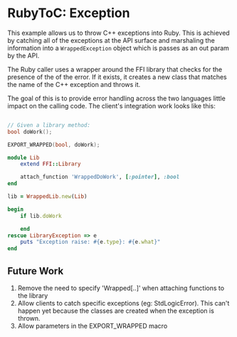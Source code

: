 # RubyToC: Exception #

This example allows us to throw C++ exceptions into Ruby. This is achieved by catching all of the exceptions at the API surface and marshaling the information into a `WrappedException` object which is passes as an out param by the API. 

The Ruby caller uses a wrapper around the FFI library that checks for the presence of the of the error. If it exists, it creates a new class that matches the name of the C++ exception and throws it.

The goal of this is to provide error handling across the two languages little impact on the calling code. The client's integration work looks like this:

```C++

// Given a library method:
bool doWork();

EXPORT_WRAPPED(bool, doWork);
```

```ruby
module Lib
    extend FFI::Library

    attach_function 'WrappedDoWork', [:pointer], :bool
end

lib = WrappedLib.new(Lib)

begin
    if lib.doWork

    end
rescue LibraryException => e
    puts "Exception raise: #{e.type}: #{e.what}"
end
```

## Future Work ##
 1. Remove the need to specify 'Wrapped[..]' when attaching functions to the library
 2. Allow clients to catch specific exceptions (eg: StdLogicError). This can't happen yet because the classes are created when the exception is thrown.
 3. Allow parameters in the EXPORT_WRAPPED macro